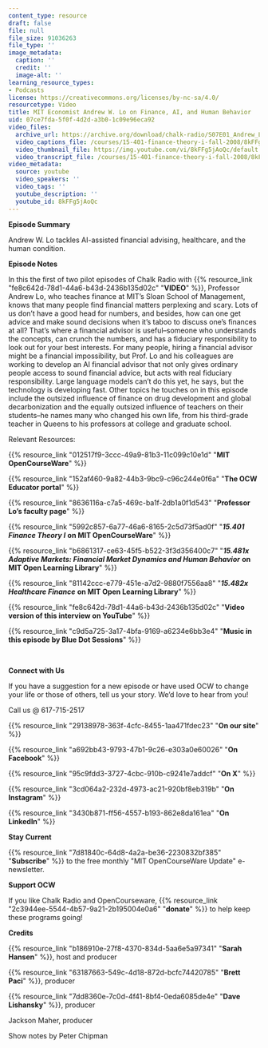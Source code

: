 ```yaml
---
content_type: resource
draft: false
file: null
file_size: 91036263
file_type: ''
image_metadata:
  caption: ''
  credit: ''
  image-alt: ''
learning_resource_types:
- Podcasts
license: https://creativecommons.org/licenses/by-nc-sa/4.0/
resourcetype: Video
title: MIT Economist Andrew W. Lo on Finance, AI, and Human Behavior
uid: 07ce7fda-5f0f-4d2d-a3b0-1c09e96eca92
video_files:
  archive_url: https://archive.org/download/chalk-radio/S07E01_Andrew_Lo_360p.mp4
  video_captions_file: /courses/15-401-finance-theory-i-fall-2008/8kFFg5jAoQc_captions.webvtt
  video_thumbnail_file: https://img.youtube.com/vi/8kFFg5jAoQc/default.jpg
  video_transcript_file: /courses/15-401-finance-theory-i-fall-2008/8kFFg5jAoQc_transcript.pdf
video_metadata:
  source: youtube
  video_speakers: ''
  video_tags: ''
  youtube_description: ''
  youtube_id: 8kFFg5jAoQc
---
```

**Episode Summary**

Andrew W. Lo tackles AI-assisted financial advising, healthcare, and the human condition.

**Episode Notes**

In this the first of two pilot episodes of Chalk Radio with {{% resource_link "fe8c642d-78d1-44a6-b43d-2436b135d02c" "**VIDEO**" %}}, Professor Andrew Lo, who teaches finance at MIT’s Sloan School of Management, knows that many people find financial matters perplexing and scary. Lots of us don’t have a good head for numbers, and besides, how can one get advice and make sound decisions when it’s taboo to discuss one’s finances at all? That’s where a financial advisor is useful–someone who understands the concepts, can crunch the numbers, and has a fiduciary responsibility to look out for your best interests. For many people, hiring a financial advisor might be a financial impossibility, but Prof. Lo and his colleagues are working to develop an AI financial advisor that not only gives ordinary people access to sound financial advice, but acts with real fiduciary responsibility. Large language models can’t do this yet, he says, but the technology is developing fast. Other topics he touches on in this episode include the outsized influence of finance on drug development and global decarbonization and the equally outsized influence of teachers on their students–he names many who changed his own life, from his third-grade teacher in Queens to his professors at college and graduate school.        

Relevant Resources:

{{% resource_link "012517f9-3ccc-49a9-81b3-11c099c10e1d" "**MIT OpenCourseWare**" %}}

{{% resource_link "152af460-9a82-44b3-9bc9-c96c244e0f6a" "**The OCW Educator portal**" %}}

{{% resource_link "8636116a-c7a5-469c-ba1f-2db1a0f1d543" "**Professor Lo’s faculty page**" %}}

{{% resource_link "5992c857-6a77-46a6-8165-2c5d73f5ad0f" "***15.401 Finance Theory I*** **on MIT OpenCourseWare**" %}}

{{% resource_link "b6861317-ce63-45f5-b522-3f3d356400c7" "***15.481x Adaptive Markets: Financial Market Dynamics and Human Behavior*** **on MIT Open Learning Library**" %}}

{{% resource_link "81142ccc-e779-451e-a7d2-9880f7556aa8" "***15.482x Healthcare Finance*** **on MIT Open Learning Library**" %}}

{{% resource_link "fe8c642d-78d1-44a6-b43d-2436b135d02c" "**Video version of this interview on YouTube**" %}}

{{% resource_link "c9d5a725-3a17-4bfa-9169-a6234e6bb3e4" "**Music in this episode by Blue Dot Sessions**" %}}

 

**Connect with Us**

If you have a suggestion for a new episode or have used OCW to change your life or those of others, tell us your story. We’d love to hear from you! 

Call us @ 617-715-2517

{{% resource_link "29138978-363f-4cfc-8455-1aa471fdec23" "**On our site**" %}}

{{% resource_link "a692bb43-9793-47b1-9c26-e303a0e60026" "**On Facebook**" %}}

{{% resource_link "95c9fdd3-3727-4cbc-910b-c9241e7addcf" "**On X**" %}}

{{% resource_link "3cd064a2-232d-4973-ac21-920bf8eb319b" "**On Instagram**" %}}

{{% resource_link "3430b871-ff56-4557-b193-862e8da161ea" "**On LinkedIn**" %}}

**Stay Current**

{{% resource_link "7d81840c-64d8-4a2a-be36-2230832bf385" "**Subscribe**" %}} to the free monthly "MIT OpenCourseWare Update" e-newsletter. 

**Support OCW**

If you like Chalk Radio and OpenCourseware, {{% resource_link "2c3944ee-5544-4b57-9a21-2b195004e0a6" "**donate**" %}} to help keep these programs going! 

**Credits**

{{% resource_link "b186910e-27f8-4370-834d-5aa6e5a97341" "**Sarah Hansen**" %}}, host and producer 

{{% resource_link "63187663-549c-4d18-872d-bcfc74420785" "**Brett Paci**" %}}, producer  

{{% resource_link "7dd8360e-7c0d-4f41-8bf4-0eda6085de4e" "**Dave Lishansky**" %}}, producer 

Jackson Maher, producer

Show notes by Peter Chipman